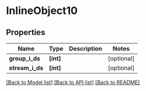 # InlineObject10

## Properties
Name | Type | Description | Notes
------------ | ------------- | ------------- | -------------
**group_i_ds** | **[int]** |  | [optional] 
**stream_i_ds** | **[int]** |  | [optional] 

[[Back to Model list]](../README.md#documentation-for-models) [[Back to API list]](../README.md#documentation-for-api-endpoints) [[Back to README]](../README.md)


